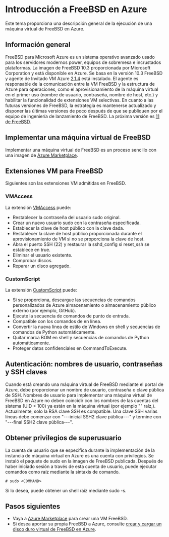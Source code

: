 <properties
   pageTitle="Introducción a FreeBSD en Azure | Microsoft Azure"
   description="Aprenda a usar máquinas virtuales de FreeBSD en Azure"
   services="virtual-machines-linux"
   documentationCenter=""
   authors="KylieLiang"
   manager="timlt"
   editor=""
   tags="azure-service-management"/>

<tags
   ms.service="virtual-machines-linux"
   ms.devlang="na"
   ms.topic="article"
   ms.tgt_pltfrm="vm-linux"
   ms.workload="infrastructure-services"
   ms.date="08/27/2016"
   ms.author="kyliel"/>

# <a name="introduction-to-freebsd-on-azure"></a>Introducción a FreeBSD en Azure
Este tema proporciona una descripción general de la ejecución de una máquina virtual de FreeBSD en Azure.

## <a name="overview"></a>Información general
FreeBSD para Microsoft Azure es un sistema operativo avanzado usado para los servidores modernos power, equipos de sobremesa e incrustados plataformas. La imagen de FreeBSD 10.3 proporcionada por Microsoft Corporation y está disponible en Azure. Se basa en la versión 10.3 FreeBSD y agente de Invitado VM Azure [2.1.4](https://github.com/Azure/WALinuxAgent/releases/tag/v2.1.4) está instalado. El agente es responsable de la comunicación entre la VM FreeBSD y la estructura de Azure para operaciones, como el aprovisionamiento de la máquina virtual en el primer uso (nombre de usuario, contraseña, nombre de host, etc.) y habilitar la funcionalidad de extensiones VM selectivas.
En cuanto a las futuras versiones de FreeBSD, la estrategia es mantenerse actualizado y disponer las últimas versiones de poco después de que se publiquen por el equipo de ingeniería de lanzamiento de FreeBSD. La próxima versión es [11 de FreeBSD](https://www.freebsd.org/releases/11.0R/schedule.html).

## <a name="deploying-a-freebsd-virtual-machine"></a>Implementar una máquina virtual de FreeBSD
Implementar una máquina virtual de FreeBSD es un proceso sencillo con una imagen de [Azure Marketplace](https://azure.microsoft.com/marketplace/partners/microsoft/freebsd103/).

## <a name="vm-extensions-for-freebsd"></a>Extensiones VM para FreeBSD
Siguientes son las extensiones VM admitidas en FreeBSD.

### <a name="vmaccess"></a>VMAccess

La extensión [VMAccess](https://github.com/Azure/azure-linux-extensions/tree/master/VMAccess) puede:

- Restablecer la contraseña del usuario sudo original.
- Crear un nuevo usuario sudo con la contraseña especificada.
- Establecer la clave de host público con la clave dada.
- Restablecer la clave de host público proporcionada durante el aprovisionamiento de VM si no se proporciona la clave de host.
- Abra el puerto SSH (22) y restaurar la sshd_config si reset_ssh se establece en true.
- Eliminar el usuario existente.
- Comprobar discos.
- Reparar un disco agregado.

### <a name="customscript"></a>CustomScript

La extensión [CustomScript](https://github.com/Azure/azure-linux-extensions/tree/master/CustomScript) puede:

- Si se proporciona, descargue las secuencias de comandos personalizados de Azure almacenamiento o almacenamiento público externo (por ejemplo, GitHub).
- Ejecute la secuencia de comandos de punto de entrada.
- Compatible con los comandos de en línea.
- Convertir la nueva línea de estilo de Windows en shell y secuencias de comandos de Python automáticamente.
- Quitar marca BOM en shell y secuencias de comandos de Python automáticamente.
- Proteger datos confidenciales en CommandToExecute.

## <a name="authentication-user-names-passwords-and-ssh-keys"></a>Autenticación: nombres de usuario, contraseñas y SSH claves
Cuando está creando una máquina virtual de FreeBSD mediante el portal de Azure, debe proporcionar un nombre de usuario, contraseña o clave pública de SSH.
Nombres de usuario para implementar una máquina virtual de FreeBSD en Azure no deben coincidir con los nombres de las cuentas del sistema (UID < 100) ya están en la máquina virtual (por ejemplo "" raíz,).
Actualmente, solo la RSA clave SSH es compatible. Una clave SSH varias líneas debe comenzar con "---inicial SSH2 clave pública---" y termine con "---final SSH2 clave pública---".

## <a name="obtaining-superuser-privileges"></a>Obtener privilegios de superusuario
La cuenta de usuario que se especifica durante la implementación de la instancia de máquina virtual en Azure es una cuenta con privilegios. Se instaló el paquete de sudo en la imagen de FreeBSD publicada.
Después de haber iniciado sesión a través de esta cuenta de usuario, puede ejecutar comandos como raíz mediante la sintaxis de comando.

    # sudo <COMMAND>

Si lo desea, puede obtener un shell raíz mediante sudo -s.

## <a name="next-steps"></a>Pasos siguientes
- Vaya a [Azure Marketplace](https://azure.microsoft.com/marketplace/partners/microsoft/freebsd103/) para crear una VM FreeBSD.
- Si desea aportar su propia FreeBSD a Azure, consulte [crear y cargar un disco duro virtual de FreeBSD en Azure](../virtual-machines-linux-classic-freebsd-create-upload-vhd.md).
